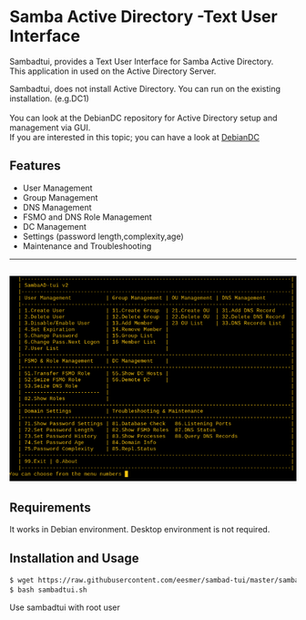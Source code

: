 
# Samba Active Directory -Text User Interface
Sambadtui, provides a Text User Interface for Samba Active Directory.
<br> This application in used on the Active Directory Server.

Sambadtui, does not install Active Directory. You can run on the existing installation. (e.g.DC1)<br>
<br>
You can look at the DebianDC repository for Active Directory setup and management via GUI.<br>
If you are interested in this topic; you can have a look at [DebianDC](https://github.com/eesmer/DebianDC)

## Features
- User Management
- Group Management
- DNS Management
- FSMO and DNS Role Management
- DC Management
- Settings (password length,complexity,age)
- Maintenance and Troubleshooting

---
![alt text](doc/sambadtui-screenshot-1.png "SambaAD TUI Main Menu")
---

## Requirements
It works in Debian environment. Desktop environment is not required.

## Installation and Usage
```sh
$ wget https://raw.githubusercontent.com/eesmer/sambad-tui/master/sambadtui.sh
$ bash sambadtui.sh
```
Use sambadtui with root user
